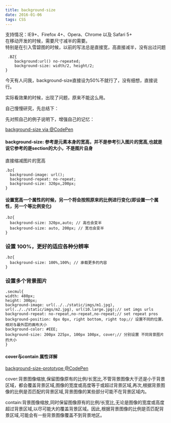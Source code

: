 ```yaml
---
title: background-size
date: 2016-01-06
tags: CSS
---
```


支持情况：IE9+、Firefox 4+、Opera、Chrome 以及 Safari 5+  
在移动开发的时候，需要尺寸减半的需要。  
特别是在引入雪碧图的时候，以前的写法总是直接宽，高直接减半，没有出过问题

```
 .BZ{
    background:url() no-repeated;
    background-size: width/2, height/2;
}
```
<!--more-->

今天有人问我，background-size直接设为50%不就行了，没有细想，直接说行。

实际看效果的时候，出现了问题，原来不能这么用。

自己慢慢研究，先总结下：

先对照自己的例子说明下，增强自己的记忆：

[background-size  via @CodePen](http://codepen.io/dukegod/pen/YwGmXK)

#### background-size: 参考是元素本身的宽高，并不是参考引入图片的宽高,也就是说它参考的是section的大小，不是图片自身

直接缩减图片的宽高

```
.bz{
  background-image: url();
  background-repeat: no-repeat;
  background-size: 320px,200px;
}

```

#### 设置宽高一个属性的时候，另一个将会按照原来的比例进行变化(即设置一个属性，另一个等比例变化)

```
.bz{
  background-size: 320px,auto; // 高也会变半
  background-size: auto, 200px; // 宽也会变半
}
```

### 设置 100%，更好的适应各种分辨率

```
.bz{
  background-size: 100%,100%; // 承载更多的内容
}
```



### 设置多个背景图片

```
.secmul{
width: 480px;
height: 300px;
background-image: url(../../static/imgs/m1.jpg), url(../../static/imgs/m2.jpg), url(10.large.jpg);// set imgs urls
background-repeat: no-repeat,no-repeat,no-repeat;// set repeat pros
background-position: 0px 0px, right bottom, right top;// 设置不同的位置，相对与最外层的画布大小
background-color: #EEE;
background-size: 200px 225px, 100px 100px, cover;// 分别设置 不同背景图片的大小
}
```

#### cover与contain 属性详解

[background-size-prototype @CodePen](http://codepen.io/dukegod/pen/WrpLBp)

cover:背景图像缩放,保留图像原有的比例/长宽比,不管背景图像大于还是小于背景区域，都会覆盖背景区域,图像的宽度或高度等于或超过背景区域,再次,根据背景图像的比例是否匹配的背景区域,背景图像的某些部分可能不在背景区域内。

contain:背景图像缩放,同时保留图像原有的比例/长宽比,无论是图像的宽度或高度超过背景区域,以尽可能大的覆盖背景区域。因此,根据背景图像的比例是否匹配背景区域,可能会有一些背景图像覆盖不到背景地区。
